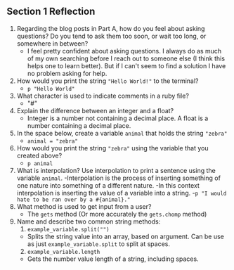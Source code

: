 ## Section 1 Reflection

1. Regarding the blog posts in Part A, how do you feel about asking questions? Do you tend to ask them too soon, or wait too long, or somewhere in between?
    - I feel pretty confident about asking questions. I always do as much of my own searching before I reach out to someone else (I think this helps one to learn better).
      But if I can't seem to find a solution I have no problem asking for help.
1. How would you print the string `"Hello World!"` to the terminal?
    - `p "Hello World"`
1. What character is used to indicate comments in a ruby file?
    - "#"
1. Explain the difference between an integer and a float?
    - Integer is a number not containing a decimal place. A float is a number containing a decimal place.
1. In the space below, create a variable `animal` that holds the string `"zebra"`
    - `animal = "zebra"`
1. How would you print the string `"zebra"` using the variable that you created above?
    - `p animal`
1. What is interpolation? Use interpolation to print a sentence using the variable `animal`.
    -Interpolation is the process of inserting something of one nature into something of a different nature.
    -In this context interpolation is inserting the value of a variable into a string.
    -`p "I would hate to be ran over by a #{animal}."`
1. What method is used to get input from a user?
    - The `gets` method (Or more accurately the `gets.chomp` method)
1. Name and describe two common string methods:
    1. `example_variable.split("")`
      - Splits the string value into an array, based on argument. Can be use as just `example_variable.split` to split at spaces.
    2. `example_variable.length`
      - Gets the number value length of a string, including spaces.
